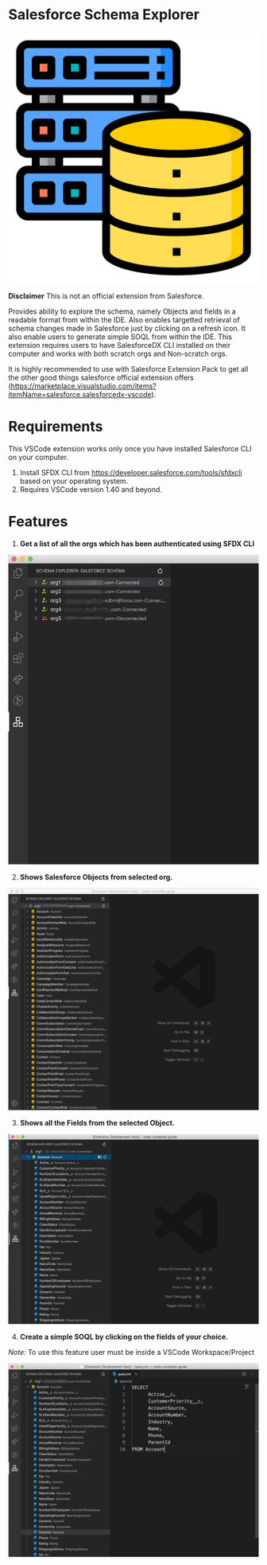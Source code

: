 # Salesforce Schema Explorer

![Logo](./media/logo.png)

**Disclaimer** This is not an official extension from Salesforce.

Provides ability to explore the schema, namely Objects and fields in a readable format from within the IDE. Also enables targetted retrieval of schema changes made in Salesforce just by clicking on a refresh icon. It also enable users to generate simple SOQL from within the IDE. This extension requires users to have SalesforceDX CLI installed on their computer and works with both scratch orgs and Non-scratch orgs. 

It is highly recommended to use with Salesforce Extension Pack to get all the other good things salesforce official extension offers (https://marketplace.visualstudio.com/items?itemName=salesforce.salesforcedx-vscode).

# Requirements


This VSCode extension works only once you have installed Salesforce CLI on your computer.

1. Install SFDX CLI from https://developer.salesforce.com/tools/sfdxcli based on your operating system.
2. Requires VSCode version 1.40 and beyond.

# Features

1. **Get a list of all the orgs which has been authenticated using SFDX CLI**

![List all Orgs](./media/connections.png)

2. **Shows Salesforce Objects from selected org.**

![List all Orgs](./media/sobjects.png)

3. **Shows all the Fields from the selected Object.**

![List all Orgs](./media/fields.png)

4. **Create a simple SOQL by clicking on the fields of your choice.**

*Note:* To use this feature user must be inside a VSCode Workspace/Project

![List all Orgs](./media/soql.png)